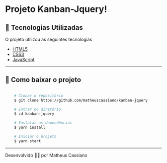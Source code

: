 # Projeto **Kanban-Jquery**!

## 🚀 Tecnologias Utilizadas

O projeto utilizou as seguintes tecnologias

- [HTML5](https://developer.mozilla.org/pt-BR/docs/Web/HTML/HTML5)
- [CSS3](https://developer.mozilla.org/pt-BR/docs/Web/CSS)
- [JavaScript](https://www.javascript.com/)

---

## 📁 Como baixar o projeto

```bash

    # Clonar o repositório
    $ git clone https://github.com/matheuscassiano/kanban-jquery

    # Entrar no diretório
    $ cd kanban-jquery

    # Instalar as dependências
    $ yarn install

    # Iniciar o projeto
    $ yarn start   

```

---
Desenvolvido 👨‍🚀 por Matheus Cassiano